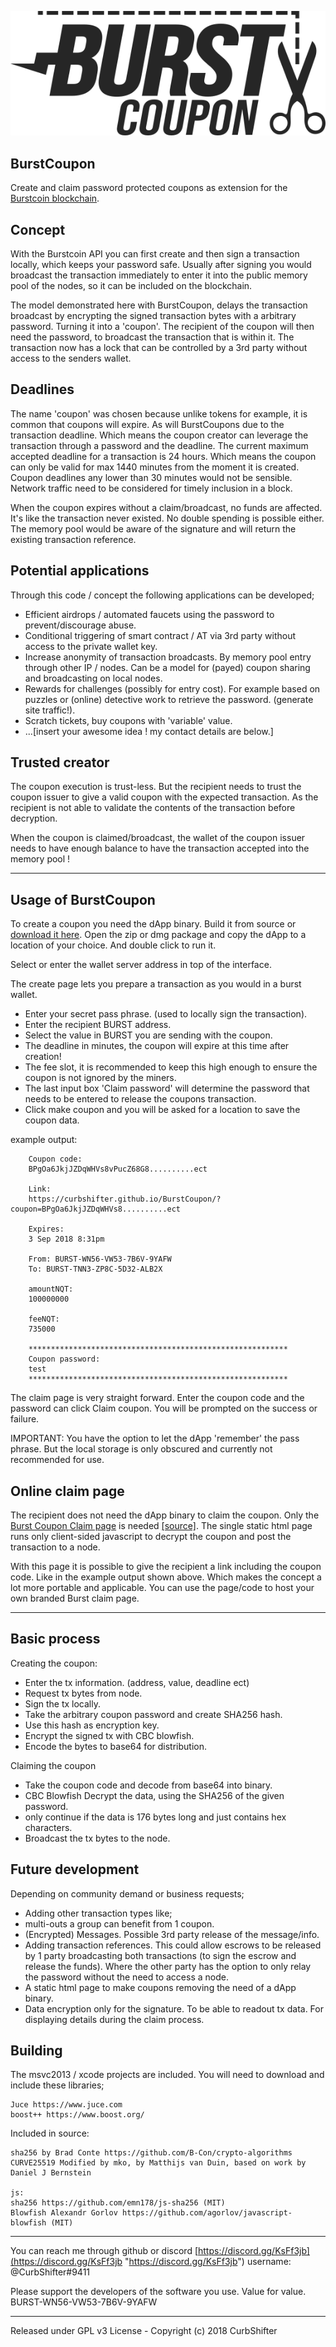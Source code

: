 ![BurstCoupon](https://github.com/CurbShifter/BurstCoupon/blob/master/Source/img/burst-coupon.png)

BurstCoupon
-
Create and claim password protected coupons as extension for the [Burstcoin blockchain](http://burst-coin.org/).

Concept
-
With the Burstcoin API you can first create and then sign a transaction locally, which keeps your password safe. Usually after signing you would broadcast the transaction immediately to enter it into the public memory pool of the nodes, so it can be included on the blockchain. 

The model demonstrated here with BurstCoupon, delays the transaction broadcast by encrypting the signed transaction bytes with a arbitrary password. Turning it into a 'coupon'. The recipient of the coupon will then need the password, to broadcast the transaction that is within it. The transaction now has a lock that can be controlled by a 3rd party without access to the senders wallet.

Deadlines
-
The name 'coupon' was chosen because unlike tokens for example, it is common that coupons will expire. As will BurstCoupons due to the transaction deadline. Which means the coupon creator can leverage the  transaction through a password and the deadline. The current maximum accepted deadline for a transaction is 24 hours. Which means the coupon can only be valid for max 1440 minutes from the moment it is created. Coupon deadlines any lower than 30 minutes would not be sensible. Network traffic need to be considered for timely inclusion in a block.

When the coupon expires without a claim/broadcast, no funds are affected. It's like the transaction never existed. No double spending is possible either. The memory pool would be aware of the signature and will return the existing transaction reference.

Potential applications
-
Through this code / concept the following applications can be developed; 

- Efficient airdrops / automated faucets using the password to prevent/discourage abuse.
- Conditional triggering of smart contract / AT via 3rd party without access to the private wallet key.
- Increase anonymity of transaction broadcasts. By memory pool entry through other IP / nodes. Can be a model for (payed) coupon sharing and broadcasting on local nodes.
- Rewards for challenges (possibly for entry cost). For example based on puzzles or (online) detective work to retrieve the password. (generate site traffic!).
- Scratch tickets, buy coupons with 'variable' value.
- ...[insert your awesome idea ! my contact details are below.]

Trusted creator
-
The coupon execution is trust-less. But the recipient needs to trust the coupon issuer to give a valid coupon with the expected transaction. As the recipient is not able to validate the contents of the transaction before decryption.

When the coupon is claimed/broadcast, the wallet of the coupon issuer needs to have enough balance to have the transaction accepted into the memory pool !

----

Usage of BurstCoupon
-
To create a coupon you need the dApp binary. Build it from source or [download it here](https://github.com/CurbShifter/BurstCoupon/releases "download"). Open the zip or dmg package and copy the dApp to a location of your choice. And double click to run it. 

Select or enter the wallet server address in top of the interface. 

The create page lets you prepare a transaction as you would in a burst wallet.
 
- Enter your secret pass phrase. (used to locally sign the transaction). 
- Enter the recipient BURST address. 
- Select the value in BURST you are sending with the coupon. 
- The deadline in minutes, the coupon will expire at this time after creation!
- The fee slot, it is recommended to keep this high enough to ensure the coupon is not ignored by the miners. 
- The last input box 'Claim password' will determine the password that needs to be entered to release the coupons transaction. 
- Click make coupon and you will be asked for a location to save the coupon data.

example output:

		Coupon code:
		BPgOa6JkjJZDqWHVs8vPucZ68G8..........ect
		
		Link:
		https://curbshifter.github.io/BurstCoupon/?coupon=BPgOa6JkjJZDqWHVs8..........ect
		
		Expires:
		3 Sep 2018 8:31pm
		
		From: BURST-WN56-VW53-7B6V-9YAFW
		To: BURST-TNN3-ZP8C-5D32-ALB2X
		
		amountNQT:
		100000000
		
		feeNQT:
		735000
		
		**********************************************************
		Coupon password:
		test
		**********************************************************

The claim page is very straight forward. Enter the coupon code and the password can click Claim coupon. You will be prompted on the success or failure. 

IMPORTANT: You have the option to let the dApp 'remember' the pass phrase. But the local storage is only obscured and currently not recommended for use.

Online claim page
-
The recipient does not need the dApp binary to claim the coupon. Only the [Burst Coupon Claim page](https://curbshifter.github.io/BurstCoupon/ "White label Burst Coupon Claim page") is needed [[source]](https://github.com/CurbShifter/BurstCoupon/blob/master/BurstCoupon-Claim.html "HTML/js source"). The single static html page runs only client-sided javascript to decrypt the coupon and post the transaction to a node.

With this page it is possible to give the recipient a link including the coupon code. Like in the example output shown above. Which makes the concept a lot more portable and applicable. You can use the page/code to host your own branded Burst claim page.

----
Basic process
-
Creating the coupon:

- Enter the tx information. (address, value, deadline ect)
- Request tx bytes from node.
- Sign the tx locally.
- Take the arbitrary coupon password and create SHA256 hash.
- Use this hash as encryption key.
- Encrypt the signed tx with CBC blowfish.
- Encode the bytes to base64 for distribution.

Claiming the coupon

- Take the coupon code and decode from base64 into binary.
- CBC Blowfish Decrypt the data, using the SHA256 of the given password.
- only continue if the data is 176 bytes long and just contains hex characters.
- Broadcast the tx bytes to the node.

Future development
-
Depending on community demand or business requests;

- Adding other transaction types like;
- multi-outs a group can benefit from 1 coupon. 
- (Encrypted) Messages. Possible 3rd party release of the message/info.
- Adding transaction references. This could allow escrows to be released by 1 party broadcasting both transactions (to sign the escrow and release the funds). Where the other party has the option to only relay the password without the need to access a node.
- A static html page to make coupons removing the need of a dApp binary.
- Data encryption only for the signature. To be able to readout tx data. For displaying details during the claim process.

Building
-
The msvc2013 / xcode projects are included. You will need to download and include these libraries;

    Juce https://www.juce.com
    boost++ https://www.boost.org/

Included in source:

	sha256 by Brad Conte https://github.com/B-Con/crypto-algorithms
	CURVE25519 Modified by mko, by Matthijs van Duin, based on work by Daniel J Bernstein

	js:
	sha256 https://github.com/emn178/js-sha256 (MIT)
	Blowfish Alexandr Gorlov https://github.com/agorlov/javascript-blowfish (MIT)


----
You can reach me through github or discord  [https://discord.gg/KsFf3jb](https://discord.gg/KsFf3jb "https://discord.gg/KsFf3jb") username: @CurbShifter#9411

Please support the developers of the software you use. Value for value. BURST-WN56-VW53-7B6V-9YAFW

----------

Released under GPL v3 License - Copyright (c) 2018 CurbShifter

